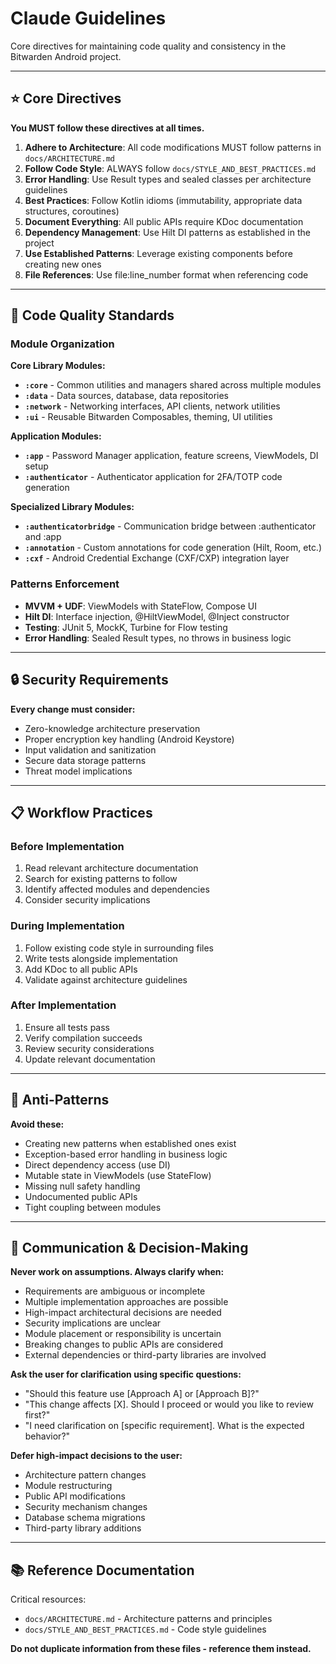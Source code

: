 # Claude Guidelines

Core directives for maintaining code quality and consistency in the Bitwarden Android project.

---

## ⭐ Core Directives

**You MUST follow these directives at all times.**

1. **Adhere to Architecture**: All code modifications MUST follow patterns in `docs/ARCHITECTURE.md`
2. **Follow Code Style**: ALWAYS follow `docs/STYLE_AND_BEST_PRACTICES.md`
3. **Error Handling**: Use Result types and sealed classes per architecture guidelines
4. **Best Practices**: Follow Kotlin idioms (immutability, appropriate data structures, coroutines)
5. **Document Everything**: All public APIs require KDoc documentation
6. **Dependency Management**: Use Hilt DI patterns as established in the project
7. **Use Established Patterns**: Leverage existing components before creating new ones
8. **File References**: Use file:line_number format when referencing code

---

## 🎯 Code Quality Standards

### Module Organization

**Core Library Modules:**
- **`:core`** - Common utilities and managers shared across multiple modules
- **`:data`** - Data sources, database, data repositories
- **`:network`** - Networking interfaces, API clients, network utilities
- **`:ui`** - Reusable Bitwarden Composables, theming, UI utilities

**Application Modules:**
- **`:app`** - Password Manager application, feature screens, ViewModels, DI setup
- **`:authenticator`** - Authenticator application for 2FA/TOTP code generation

**Specialized Library Modules:**
- **`:authenticatorbridge`** - Communication bridge between :authenticator and :app
- **`:annotation`** - Custom annotations for code generation (Hilt, Room, etc.)
- **`:cxf`** - Android Credential Exchange (CXF/CXP) integration layer

### Patterns Enforcement
- **MVVM + UDF**: ViewModels with StateFlow, Compose UI
- **Hilt DI**: Interface injection, @HiltViewModel, @Inject constructor
- **Testing**: JUnit 5, MockK, Turbine for Flow testing
- **Error Handling**: Sealed Result types, no throws in business logic

---

## 🔒 Security Requirements

**Every change must consider:**
- Zero-knowledge architecture preservation
- Proper encryption key handling (Android Keystore)
- Input validation and sanitization
- Secure data storage patterns
- Threat model implications

---

## 📋 Workflow Practices

### Before Implementation
1. Read relevant architecture documentation
2. Search for existing patterns to follow
3. Identify affected modules and dependencies
4. Consider security implications

### During Implementation
1. Follow existing code style in surrounding files
2. Write tests alongside implementation
3. Add KDoc to all public APIs
4. Validate against architecture guidelines

### After Implementation
1. Ensure all tests pass
2. Verify compilation succeeds
3. Review security considerations
4. Update relevant documentation

---

## 🚫 Anti-Patterns

**Avoid these:**
- Creating new patterns when established ones exist
- Exception-based error handling in business logic
- Direct dependency access (use DI)
- Mutable state in ViewModels (use StateFlow)
- Missing null safety handling
- Undocumented public APIs
- Tight coupling between modules

---

## 💬 Communication & Decision-Making

**Never work on assumptions. Always clarify when:**
- Requirements are ambiguous or incomplete
- Multiple implementation approaches are possible
- High-impact architectural decisions are needed
- Security implications are unclear
- Module placement or responsibility is uncertain
- Breaking changes to public APIs are considered
- External dependencies or third-party libraries are involved

**Ask the user for clarification using specific questions:**
- "Should this feature use [Approach A] or [Approach B]?"
- "This change affects [X]. Should I proceed or would you like to review first?"
- "I need clarification on [specific requirement]. What is the expected behavior?"

**Defer high-impact decisions to the user:**
- Architecture pattern changes
- Module restructuring
- Public API modifications
- Security mechanism changes
- Database schema migrations
- Third-party library additions

---

## 📚 Reference Documentation

Critical resources:
- `docs/ARCHITECTURE.md` - Architecture patterns and principles
- `docs/STYLE_AND_BEST_PRACTICES.md` - Code style guidelines

**Do not duplicate information from these files - reference them instead.**
